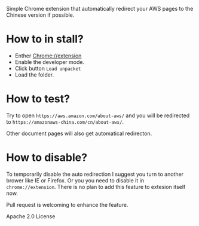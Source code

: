 Simple Chrome extension that automatically redirect your AWS pages to the Chinese version if possible.

# How to in stall?
* Enther [Chrome://extension](chrome://extension)
* Enable the developer mode.
* Click button `Load unpacket` 
* Load the folder.

# How to test?
Try to open `https://aws.amazon.com/about-aws/` and you will be redirected to `https://amazonaws-china.com/cn/about-aws/`. 

Other document pages will also get automatical redirecton.

# How to disable?
To temporarily disable the auto redirection I suggest you turn to another brower like IE or Firefox. Or you you need to disable it in `chrome://extension`. There is no plan to add this feature to extesion itself now.

Pull request is welcoming to enhance the feature.


Apache 2.0 License
